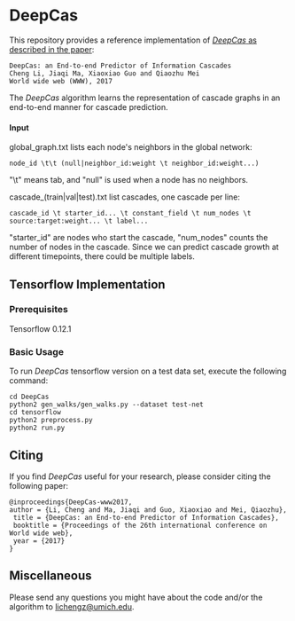 # DeepCas
This repository provides a reference implementation of [*DeepCas* as described in the paper](https://arxiv.org/abs/1611.05373):
	
	DeepCas: an End-to-end Predictor of Information Cascades
	Cheng Li, Jiaqi Ma, Xiaoxiao Guo and Qiaozhu Mei
	World wide web (WWW), 2017

The *DeepCas* algorithm learns the representation of cascade graphs in an end-to-end manner for cascade prediction.

#### Input
global_graph.txt lists each node's neighbors in the global network:

	node_id \t\t (null|neighbor_id:weight \t neighbor_id:weight...)

"\t" means tab, and "null" is used when a node has no neighbors.

cascade_(train|val|test).txt list cascades, one cascade per line:

	cascade_id \t starter_id... \t constant_field \t num_nodes \t source:target:weight... \t label...

"starter_id" are nodes who start the cascade, "num_nodes" counts the number of nodes in the cascade.
Since we can predict cascade growth at different timepoints, there could be multiple labels. 

## Tensorflow Implementation
### Prerequisites
Tensorflow 0.12.1

### Basic Usage
To run *DeepCas* tensorflow version on a test data set, execute the following command:<br/>
```{r, engine='bash', count_lines}
cd DeepCas
python2 gen_walks/gen_walks.py --dataset test-net
cd tensorflow
python2 preprocess.py
python2 run.py
```

## Citing
If you find *DeepCas* useful for your research, please consider citing the following paper:

	@inproceedings{DeepCas-www2017,
	author = {Li, Cheng and Ma, Jiaqi and Guo, Xiaoxiao and Mei, Qiaozhu},
	 title = {DeepCas: an End-to-end Predictor of Information Cascades},
	 booktitle = {Proceedings of the 26th international conference on World wide web},
	 year = {2017}
	}

## Miscellaneous

Please send any questions you might have about the code and/or the algorithm to <lichengz@umich.edu>.
